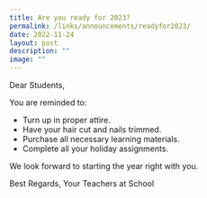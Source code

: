 ```yaml
---
title: Are you ready for 2023?
permalink: /links/announcements/readyfor2023/
date: 2022-11-24
layout: post
description: ""
image: ""
---
```


Dear Students,

You are reminded to:

- Turn up in proper attire.
- Have your hair cut and nails trimmed.
- Purchase all necessary learning materials.
- Complete all your holiday assignments.

We look forward to starting the year right with you.

Best Regards,
Your Teachers at School